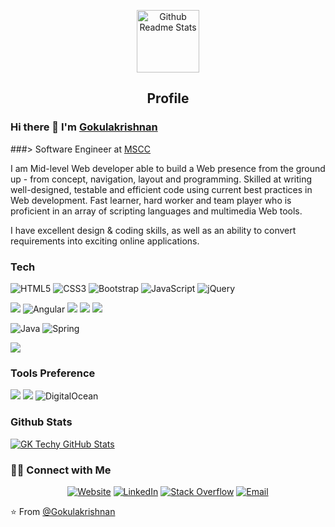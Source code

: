 <p align="center">
 <img width="100px" src="https://res.cloudinary.com/anuraghazra/image/upload/v1594908242/logo_ccswme.svg" align="center" alt="Github Readme Stats" />
 <h2 align="center">Profile</h2>
</p>

### Hi there 👋 I'm [Gokulakrishnan](https://anandmainali.com.np)
###> Software Engineer at [MSCC](https://msconsortium.co.in/)

<div>
 <p>
I am Mid-level Web developer able to build a Web presence from the ground up - from concept, navigation, layout and programming. Skilled at writing well-designed, testable and efficient code using current best practices in Web development. Fast learner, hard worker and team player who is proficient in an array of scripting languages and multimedia Web tools.

I have excellent design & coding skills, as well as an ability to convert requirements into exciting online applications.
</p>
</div>

### Tech 

<img alt="HTML5" src="https://img.shields.io/badge/html5-%23E34F26.svg?style=for-the-badge&logo=html5&logoColor=white"/> <img alt="CSS3" src="https://img.shields.io/badge/css3-%231572B6.svg?style=for-the-badge&logo=css3&logoColor=white"/> <img alt="Bootstrap" src="https://img.shields.io/badge/bootstrap-%23563D7C.svg?style=for-the-badge&logo=bootstrap&logoColor=white"/> <img alt="JavaScript" src="https://img.shields.io/badge/javascript-%23323330.svg?style=for-the-badge&logo=javascript&logoColor=%23F7DF1E"/> <img alt="jQuery" src="https://img.shields.io/badge/jquery-%230769AD.svg?style=for-the-badge&logo=jquery&logoColor=white"/>


<img src="https://img.shields.io/badge/-React-000000?style=flat&logo=react&logoColor=00c8ff"> <img alt="Angular" src="https://img.shields.io/badge/angular-%23DD0031.svg?style=for-the-badge&logo=angular&logoColor=white"/> <img src="https://img.shields.io/badge/-Node.js-3C873A?style=flat&logo=Node.js&logoColor=white"> <img src="http://img.shields.io/badge/-Git-F1502F?style=flat&logo=git&logoColor=FFFFFF"> <img src="http://img.shields.io/badge/-Github-000000?style=flat&logo=github&logoColor=FFFFFF">

<img alt="Java" src="https://img.shields.io/badge/java-%23ED8B00.svg?style=for-the-badge&logo=java&logoColor=white"/> <img alt="Spring" src="https://img.shields.io/badge/spring-%236DB33F.svg?style=for-the-badge&logo=spring&logoColor=white"/>

<img src="https://img.shields.io/badge/-MySQL-F29111?style=flat&logo=mysql&logoColor=FFFFFF">


###  Tools Preference
<img src="http://img.shields.io/badge/-VS%20Code-007ACC?style=flat&logo=visual%20studio%20code&logoColor=white"> <img src="http://img.shields.io/badge/-Heroku-430098?style=flat&logo=heroku&logoColor=white"> <img alt="DigitalOcean" src="https://img.shields.io/badge/DigitalOcean-%230167ff.svg?style=for-the-badge&logo=digitalOcean&logoColor=white"/>


### Github Stats

[![GK Techy GitHub Stats](https://github-readme-stats.vercel.app/api?username=GKTechy&show_icons=true&count_private=true)](https://github.com/GKTechy)

<h3> 🤝🏻 Connect with Me </h3>

<p align="center">
<a href="http://gktechy.com/" target="_blank"><img alt="Website" src="https://img.shields.io/badge/Website-www.gktechy.com.np-blue?style=flat&logo=google-chrome"></a>
<a href="https://www.linkedin.com/in/gokulakrishnan-m-356567199" target="_blank"><img alt="LinkedIn" src="https://img.shields.io/badge/LinkedIn-@gokulakrishnan-blue?style=flat&logo=linkedin"></a>
<a href="https://www.youtube.com/channel/UCaCiAYuSM7EDM_uSbXiMRJg" target="_blank"><img alt="Stack Overflow" src="https://img.shields.io/youtube/channel/subscribers/UCaCiAYuSM7EDM_uSbXiMRJg?style=social"></a>
<a href="mailto:glapskrish@gmail.com"><img alt="Email" src="https://img.shields.io/badge/Email-glapskrish@gmail.com-blue?style=flat&logo=gmail"></a>
</p>


⭐️ From [@Gokulakrishnan](https://github.com/gktechy)
